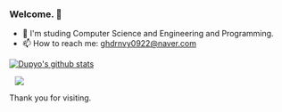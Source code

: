 ### Welcome. 👋

<!--
**dupyo/dupyo** is a ✨ _special_ ✨ repository because its `README.md` (this file) appears on your GitHub profile.

Here are some ideas to get you started:

- 🔭 I’m currently working on ...
- 👯 I’m looking to collaborate on ...
- 🤔 I’m looking for help with ...
- 💬 Ask me about ...
- 😄 Pronouns: ...
- ⚡ Fun fact: ...
-->

- 🌱 I'm studing Computer Science and Engineering and Programming.
- 📫 How to reach me: ghdrnvy0922@naver.com

[![Dupyo's github stats](https://github-readme-stats.vercel.app/api?username=dupyo&theme=merko)](https://github.com/dupyo)
<!-- [![Top Langs](https://github-readme-stats.vercel.app/api/top-langs/?username=dupyo&layout=compact)](https://github.com/dupyo/github-readme-stats) -->

<a href="https://dot-vegetable-5ae.notion.site/274ed2b34f5846caae57ae9c96f4777e">
    <img src="http://img.shields.io/badge/-My portfolio-lightgrey?style=flat&logo=Notion&link=https://dot-vegetable-5ae.notion.site/274ed2b34f5846caae57ae9c96f4777e"
        style="height : auto; margin-left : 10px; margin-right : 10px;"/>
</a>

<br/>

Thank you for visiting.
